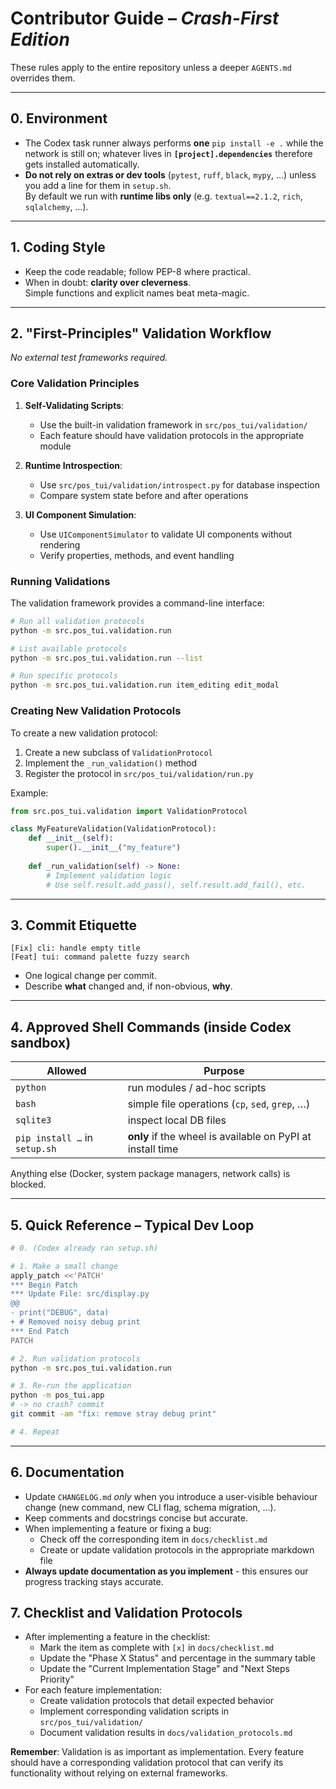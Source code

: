 # Contributor Guide – *Crash-First Edition*

These rules apply to the entire repository unless a deeper `AGENTS.md` overrides them.

---

## 0. Environment

* The Codex task runner always performs **one** `pip install -e .` while the
  network is still on; whatever lives in **`[project].dependencies`** therefore
  gets installed automatically.
* **Do not rely on extras or dev tools** (`pytest`, `ruff`, `black`, `mypy`, …)
  unless you add a line for them in `setup.sh`.  
  By default we run with **runtime libs only** (e.g. `textual==2.1.2`, `rich`,
  `sqlalchemy`, …).

---

## 1. Coding Style

* Keep the code readable; follow PEP-8 where practical.
* When in doubt: **clarity over cleverness**.  
  Simple functions and explicit names beat meta-magic.

---

## 2. "First-Principles" Validation Workflow
*No external test frameworks required.*

### Core Validation Principles

1. **Self-Validating Scripts**:
   - Use the built-in validation framework in `src/pos_tui/validation/`
   - Each feature should have validation protocols in the appropriate module

2. **Runtime Introspection**:
   - Use `src/pos_tui/validation/introspect.py` for database inspection
   - Compare system state before and after operations

3. **UI Component Simulation**:
   - Use `UIComponentSimulator` to validate UI components without rendering
   - Verify properties, methods, and event handling

### Running Validations

The validation framework provides a command-line interface:
```bash
# Run all validation protocols
python -m src.pos_tui.validation.run

# List available protocols
python -m src.pos_tui.validation.run --list

# Run specific protocols
python -m src.pos_tui.validation.run item_editing edit_modal
```

### Creating New Validation Protocols

To create a new validation protocol:

1. Create a new subclass of `ValidationProtocol`
2. Implement the `_run_validation()` method
3. Register the protocol in `src/pos_tui/validation/run.py`

Example:
```python
from src.pos_tui.validation import ValidationProtocol

class MyFeatureValidation(ValidationProtocol):
    def __init__(self):
        super().__init__("my_feature")
    
    def _run_validation(self) -> None:
        # Implement validation logic
        # Use self.result.add_pass(), self.result.add_fail(), etc.
```

---

## 3. Commit Etiquette

```
[Fix] cli: handle empty title
[Feat] tui: command palette fuzzy search
```

* One logical change per commit.
* Describe **what** changed and, if non-obvious, **why**.

---

## 4. Approved Shell Commands (inside Codex sandbox)

| Allowed                       | Purpose                                                    |
| ----------------------------- | ---------------------------------------------------------- |
| `python`                      | run modules / ad-hoc scripts                               |
| `bash`                        | simple file operations (`cp`, `sed`, `grep`, …)            |
| `sqlite3`                     | inspect local DB files                                     |
| `pip install …` in `setup.sh` | **only** if the wheel is available on PyPI at install time |

Anything else (Docker, system package managers, network calls) is blocked.

---

## 5. Quick Reference – Typical Dev Loop

```bash
# 0. (Codex already ran setup.sh)

# 1. Make a small change
apply_patch <<'PATCH'
*** Begin Patch
*** Update File: src/display.py
@@
- print("DEBUG", data)
+ # Removed noisy debug print
*** End Patch
PATCH

# 2. Run validation protocols
python -m src.pos_tui.validation.run

# 3. Re-run the application
python -m pos_tui.app
# -> no crash? commit
git commit -am "fix: remove stray debug print"

# 4. Repeat
```
---

## 6. Documentation

* Update `CHANGELOG.md` *only* when you introduce a user-visible behaviour
  change (new command, new CLI flag, schema migration, …).
* Keep comments and docstrings concise but accurate.
* When implementing a feature or fixing a bug:
  * Check off the corresponding item in `docs/checklist.md`
  * Create or update validation protocols in the appropriate markdown file
* **Always update documentation as you implement** - this ensures our progress tracking stays accurate.

## 7. Checklist and Validation Protocols

* After implementing a feature in the checklist:
  * Mark the item as complete with `[x]` in `docs/checklist.md`
  * Update the "Phase X Status" and percentage in the summary table
  * Update the "Current Implementation Stage" and "Next Steps Priority" 
* For each feature implementation:
  * Create validation protocols that detail expected behavior
  * Implement corresponding validation scripts in `src/pos_tui/validation/`
  * Document validation results in `docs/validation_protocols.md`

**Remember**: Validation is as important as implementation. Every feature should have a corresponding validation protocol that can verify its functionality without relying on external frameworks.



